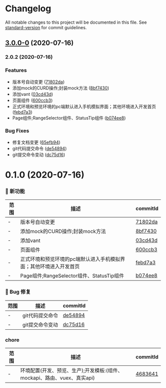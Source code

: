 # Changelog

All notable changes to this project will be documented in this file. See [standard-version](https://github.com/conventional-changelog/standard-version) for commit guidelines.

## [3.0.0-0](https://github.com/jingping-ye/ky-vant-demo/compare/v2.0.2...v3.0.0-0) (2020-07-16)

### 2.0.2 (2020-07-16)


### Features

* 版本号自动变更 ([71802da](https://github.com/jingping-ye/ky-vant-demo/commit/71802da19548724ac62a98a5e0b1180eee302796))
* 添加mock的CURD操作;封装mock方法 ([8bf7430](https://github.com/jingping-ye/ky-vant-demo/commit/8bf74309f86cf22dde102761aa6bdd456550b822))
* 添加vant ([03cd43d](https://github.com/jingping-ye/ky-vant-demo/commit/03cd43db00c61340c6d1f5e5b7d7a046767ca3e6))
* 页面组件 ([600ccb3](https://github.com/jingping-ye/ky-vant-demo/commit/600ccb3ab99b889b311d0dae5f883d667c4e6b81))
* 正式环境和预览环境的pc端默认进入手机模拟界面；其他环境进入开发首页 ([febd7a3](https://github.com/jingping-ye/ky-vant-demo/commit/febd7a36cdb9137cc9c2bf5bb1e529f303b578b6))
* Page组件;RangeSelector组件、StatusTip组件 ([b074ee8](https://github.com/jingping-ye/ky-vant-demo/commit/b074ee8e9721eab27e598b7d5b75ebe87e9fafc9))


### Bug Fixes

* 修复文档变更 ([65efb94](https://github.com/jingping-ye/ky-vant-demo/commit/65efb946ba0c024a01c2702ff00046aa19f30a37))
* git代码提交命令 ([de54894](https://github.com/jingping-ye/ky-vant-demo/commit/de548948d01e99cc74e29ae846249a5757c2e3c7))
* git提交命令变动 ([dc75d16](https://github.com/jingping-ye/ky-vant-demo/commit/dc75d164fe38ae3eb4ac40c7ffb1c007910bf419))

# 0.1.0 (2020-07-16)

### 🌟 新功能
范围|描述|commitId
--|--|--
 - | 版本号自动变更 | [71802da](https://github.com/jingping-ye/ky-vant-demo/commit/71802da)
 - | 添加mock的CURD操作;封装mock方法 | [8bf7430](https://github.com/jingping-ye/ky-vant-demo/commit/8bf7430)
 - | 添加vant | [03cd43d](https://github.com/jingping-ye/ky-vant-demo/commit/03cd43d)
 - | 页面组件 | [600ccb3](https://github.com/jingping-ye/ky-vant-demo/commit/600ccb3)
 - | 正式环境和预览环境的pc端默认进入手机模拟界面；其他环境进入开发首页 | [febd7a3](https://github.com/jingping-ye/ky-vant-demo/commit/febd7a3)
 - | Page组件;RangeSelector组件、StatusTip组件 | [b074ee8](https://github.com/jingping-ye/ky-vant-demo/commit/b074ee8)


### 🐛 Bug 修复
范围|描述|commitId
--|--|--
 - | git代码提交命令 | [de54894](https://github.com/jingping-ye/ky-vant-demo/commit/de54894)
 - | git提交命令变动 | [dc75d16](https://github.com/jingping-ye/ky-vant-demo/commit/dc75d16)


### chore
范围|描述|commitId
--|--|--
 - | 环境配置(开发、预览、生产);开发模板:(组件、mockapi、路由、vuex、真实api) | [4683641](https://github.com/jingping-ye/ky-vant-demo/commit/4683641)
